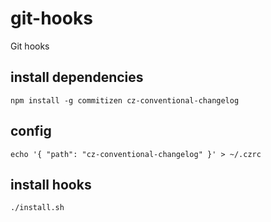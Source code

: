 # git-hooks
Git hooks

## install dependencies

```shell
npm install -g commitizen cz-conventional-changelog

```

## config

```shell
echo '{ "path": "cz-conventional-changelog" }' > ~/.czrc
```

## install hooks

```shell
./install.sh
```
